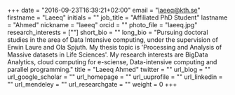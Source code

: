 +++
date = "2016-09-23T16:39:21+02:00"
email = "laeeq@kth.se"
firstname = "Laeeq"
initials = ""
job_title = "Affiliated PhD Student"
lastname = "Ahmed"
nickname = "laeeq"
orcid = ""
photo_file = "laeeq.jpg"
research_interests = [""]
short_bio = ""
long_bio = "Pursuing doctoral studies in the area of Data Intensive computing, under the supervision of Erwin Laure and Ola Spjuth. My thesis topic is 'Processing and Analysis of Massive datasets in Life Sciences'. My research interests are BigData Analytics, cloud computing for e-sciense, Data-intensive computing and parallel programming."
title = "Laeeq Ahmed"
twitter = ""
url_blog = ""
url_google_scholar = ""
url_homepage = ""
url_uuprofile = ""
url_linkedin = ""
url_mendeley = ""
url_researchgate = ""
weight = 0
+++

